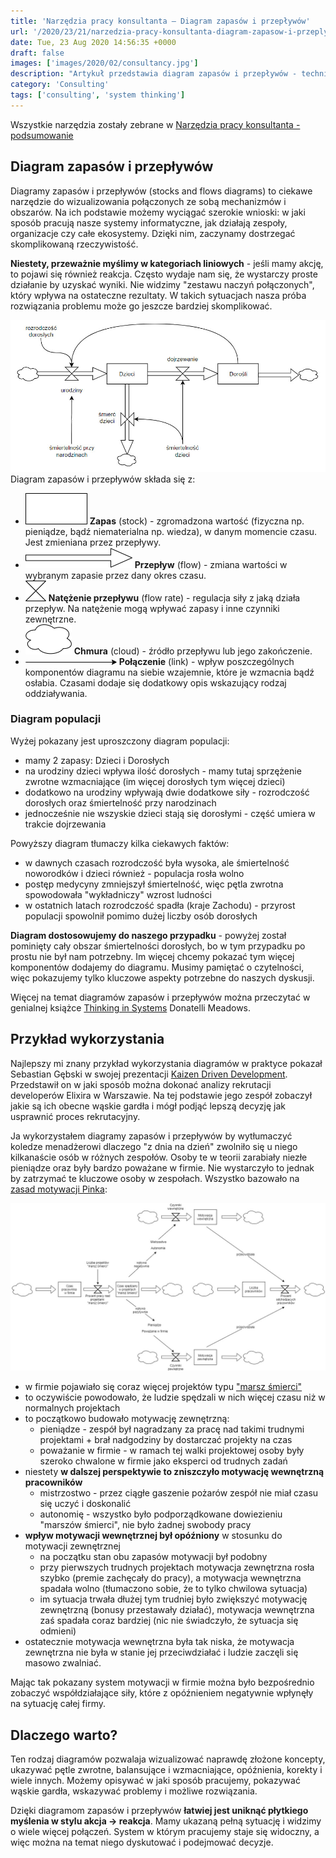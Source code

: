 ```yaml
---
title: 'Narzędzia pracy konsultanta – Diagram zapasów i przepływów'
url: '/2020/23/21/narzedzia-pracy-konsultanta-diagram-zapasow-i-przeplywow/'
date: Tue, 23 Aug 2020 14:56:35 +0000
draft: false
images: ['images/2020/02/consultancy.jpg']
description: "Artykuł przedstawia diagram zapasów i przepływów - technikę mapowania złożonych systemów."
category: 'Consulting'
tags: ['consulting', 'system thinking']
---
```


Wszystkie narzędzia zostały zebrane w [Narzędzia pracy konsultanta - podsumowanie](/2020/02/04/narzeasdasddzia-pracy-konsultanta-podsumowanie)

## Diagram zapasów i przepływów
Diagramy zapasów i przepływów (stocks and flows diagrams) to ciekawe narzędzie do wizualizowania połączonych ze sobą mechanizmów i obszarów. Na ich podstawie możemy wyciągać szerokie wnioski: w jaki sposób pracują nasze systemy informatyczne, jak działają zespoły, organizacje czy całe ekosystemy. Dzięki nim, zaczynamy dostrzegać skomplikowaną rzeczywistość.

**Niestety, przeważnie myślimy w kategoriach liniowych** - jeśli mamy akcję, to pojawi się również reakcja. Często wydaje nam się, że wystarczy proste działanie by uzyskać wyniki. Nie widzimy "zestawu naczyń połączonych", który wpływa na ostateczne rezultaty. W takich sytuacjach nasza próba rozwiązania problemu może go jeszcze bardziej skomplikować.

![Diagram populacji](diagram-populacji.jpg)
Diagram zapasów i przepływów składa się z:
- ![](Zapas.png) **Zapas** (stock) - zgromadzona wartość (fizyczna np. pieniądze, bądź niematerialna np. wiedza), w danym momencie czasu. Jest zmieniana przez przepływy.
- ![](Przeplyw.png) **Przepływ** (flow) - zmiana wartości w wybranym zapasie przez dany okres czasu.
- ![](Natezenie-przeplywu.png) **Natężenie przepływu** (flow rate) - regulacja siły z jaką działa przepływ. Na natężenie mogą wpływać zapasy i inne czynniki zewnętrzne.
- ![](Chmura.png) **Chmura** (cloud) - źródło przepływu lub jego zakończenie.
- ![](Link.png) **Połączenie** (link) - wpływ poszczególnych komponentów diagramu na siebie wzajemnie, które je wzmacnia bądź osłabia. Czasami dodaje się dodatkowy opis wskazujący rodzaj oddziaływania.

### Diagram populacji
Wyżej pokazany jest uproszczony diagram populacji:
- mamy 2 zapasy: Dzieci i Dorosłych
- na urodziny dzieci wpływa ilość dorosłych - mamy tutaj sprzężenie zwrotne wzmacniające (im więcej dorosłych tym więcej dzieci)
- dodatkowo na urodziny wpływają dwie dodatkowe siły - rozrodczość dorosłych oraz śmiertelność przy narodzinach
- jednocześnie nie wszyskie dzieci stają się dorosłymi - część umiera w trakcie dojrzewania

Powyższy diagram tłumaczy kilka ciekawych faktów:
- w dawnych czasach rozrodczość była wysoka, ale śmiertelność noworodków i dzieci również - populacja rosła wolno
- postęp medycyny zmniejszył śmiertelność, więc pętla zwrotna spowodowała "wykładniczy" wzrost ludności
- w ostatnich latach rozrodczość spadła (kraje Zachodu) - przyrost populacji spowolnił pomimo dużej liczby osób dorosłych

**Diagram dostosowujemy do naszego przypadku** - powyżej został pominięty cały obszar śmiertelności dorosłych, bo w tym przypadku po prostu nie był nam potrzebny. Im więcej chcemy pokazać tym więcej komponentów dodajemy do diagramu. Musimy pamiętać o czytelności, więc pokazujemy tylko kluczowe aspekty potrzebne do naszych dyskusji.

Więcej na temat diagramów zapasów i przepływów można przeczytać w genialnej książce [Thinking in Systems](https://www.goodreads.com/book/show/3828902-thinking-in-systems) Donatelli Meadows.

## Przykład wykorzystania
Najlepszy mi znany przykład wykorzystania diagramów w praktyce pokazał Sebastian Gębski w swojej prezentacji [Kaizen Driven Development](https://youtu.be/mvGYSMZfWro?t=1337). Przedstawił on w jaki sposób można dokonać analizy rekrutacji developerów Elixira w Warszawie. Na tej podstawie jego zespół zobaczył jakie są ich obecne wąskie gardła i mógł podjąć lepszą decyzję jak usprawnić proces rekrutacyjny.

Ja wykorzystałem diagramy zapasów i przepływów by wytłumaczyć koledze menadżerowi dlaczego "z dnia na dzień" zwolniło się u niego kilkanaście osób w różnych zespołów. Osoby te w teorii zarabiały niezłe pieniądze oraz były bardzo poważane w firmie. Nie wystarczyło to jednak by zatrzymać te kluczowe osoby w zespołach. Wszystko bazowało na [zasad motywacji Pinka](https://www.goodreads.com/book/show/6452796-drive):

[![Diagram systemu motywacji](diagram-systemu-motywacji.jpg)](diagram-systemu-motywacji.jpg)
- w firmie pojawiało się coraz więcej projektów typu ["marsz śmierci"](https://www.goodreads.com/book/show/54259.Death_March)
- to oczywiście powodowało, że ludzie spędzali w nich więcej czasu niż w normalnych projektach
- to początkowo budowało motywację zewnętrzną:
	- pieniądze - zespół był nagradzany za pracę nad takimi trudnymi projektami + brał nadgodziny by dostarczać projekty na czas
	- poważanie w firmie - w ramach tej walki projektowej osoby były szeroko chwalone w firmie jako eksperci od trudnych zadań
- niestety **w dalszej perspektywie to zniszczyło motywację wewnętrzną pracowników**
	- mistrzostwo - przez ciągłe gaszenie pożarów zespół nie miał  czasu się uczyć i doskonalić
	- autonomię - wszystko było podporządkowane dowiezieniu "marszów śmierci", nie było żadnej swobody pracy
- **wpływ motywacji wewnętrznej był opóźniony** w stosunku do motywacji zewnętrznej
	- na początku stan obu zapasów motywacji był podobny
	- przy pierwszych trudnych projektach motywacja zewnętrzna rosła szybko (premie zachęcały do pracy), a motywacja wewnętrzna spadała wolno (tłumaczono sobie, że to tylko chwilowa sytuacja)
	- im sytuacja trwała dłużej tym trudniej było zwiększyć motywację zewnętrzną (bonusy przestawały działać), motywacja wewnętrzna zaś spadała coraz bardziej (nic nie świadczyło, że sytuacja się odmieni)
- ostatecznie motywacja wewnętrzna była tak niska, że motywacja zewnętrzna nie była w stanie jej przeciwdziałać i ludzie zaczęli się masowo zwalniać.

Mając tak pokazany system motywacji w firmie można było bezpośrednio zobaczyć współdziałające siły, które z opóźnieniem negatywnie wpłynęły na sytuację całej firmy.

## Dlaczego warto?
Ten rodzaj diagramów pozwalaja wizualizować naprawdę złożone koncepty, ukazywać pętle zwrotne, balansujące i wzmacniające, opóźnienia, korekty i wiele innych. Możemy opisywać w jaki sposób pracujemy, pokazywać wąskie gardła, wskazywać problemy i możliwe rozwiązania.

Dzięki diagramom zapasów i przepływów **łatwiej jest uniknąć płytkiego myślenia w stylu akcja -> reakcja**. Mamy ukazaną pełną sytuację i widzimy o wiele więcej połączeń. System w którym pracujemy staje się widoczny, a więc można na temat niego dyskutować i podejmować decyzje.
